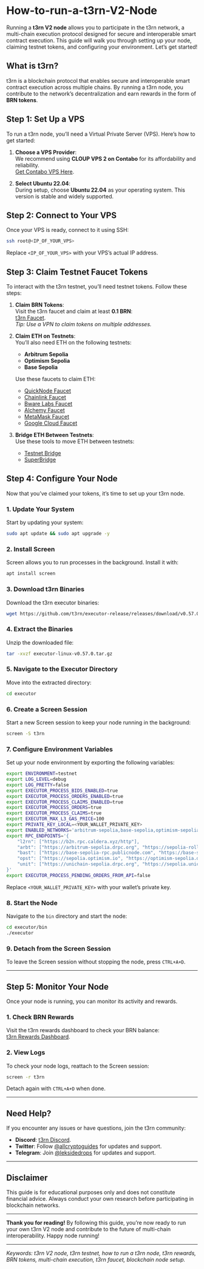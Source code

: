 # How-to-run-a-t3rn-V2-Node


Running a **t3rn V2 node** allows you to participate in the t3rn network, a multi-chain execution protocol designed for secure and interoperable smart contract execution. This guide will walk you through setting up your node, claiming testnet tokens, and configuring your environment. Let’s get started!  


## **What is t3rn?**  
t3rn is a blockchain protocol that enables secure and interoperable smart contract execution across multiple chains. By running a t3rn node, you contribute to the network’s decentralization and earn rewards in the form of **BRN tokens**.  


## **Step 1: Set Up a VPS**  
To run a t3rn node, you’ll need a Virtual Private Server (VPS). Here’s how to get started:  

1. **Choose a VPS Provider**:  
   We recommend using **CLOUP VPS 2 on Contabo** for its affordability and reliability.  
   [Get Contabo VPS Here]([https://www.tkqlhce.com/5k117cy63y5LNMNPTTSSSLNRMOOPST?sid=medium]).  

2. **Select Ubuntu 22.04**:  
   During setup, choose **Ubuntu 22.04** as your operating system. This version is stable and widely supported.  


## **Step 2: Connect to Your VPS**  
Once your VPS is ready, connect to it using SSH:  

```bash  
ssh root@<IP_OF_YOUR_VPS>  
```  
Replace `<IP_OF_YOUR_VPS>` with your VPS’s actual IP address.  


## **Step 3: Claim Testnet Faucet Tokens**  
To interact with the t3rn testnet, you’ll need testnet tokens. Follow these steps:  

1. **Claim BRN Tokens**:  
   Visit the t3rn faucet and claim at least **0.1 BRN**:  
   [t3rn Faucet](https://b2n.hub.caldera.xyz/).  
   *Tip: Use a VPN to claim tokens on multiple addresses.*  

2. **Claim ETH on Testnets**:  
   You’ll also need ETH on the following testnets:  
   - **Arbitrum Sepolia**  
   - **Optimism Sepolia**  
   - **Base Sepolia**  

   Use these faucets to claim ETH:  
   - [QuickNode Faucet](https://faucet.quicknode.com/arbitrum/sepolia)  
   - [Chainlink Faucet](https://faucets.chain.link/arbitrum-sepolia)  
   - [Bware Labs Faucet](https://bwarelabs.com/faucets/arbitrum-sepolia)  
   - [Alchemy Faucet](https://www.alchemy.com/faucets/ethereum-sepolia)  
   - [MetaMask Faucet](https://docs.metamask.io/developer-tools/faucet/)  
   - [Google Cloud Faucet](https://cloud.google.com/application/web3/faucet/ethereum/sepolia)  

3. **Bridge ETH Between Testnets**:  
   Use these tools to move ETH between testnets:  
   - [Testnet Bridge](https://testnetbridge.com/sepolia)  
   - [SuperBridge](https://testnets.superbridge.app/base-sepolia)  


## **Step 4: Configure Your Node**  
Now that you’ve claimed your tokens, it’s time to set up your t3rn node.  

### **1. Update Your System**  
Start by updating your system:  
```bash  
sudo apt update && sudo apt upgrade -y  
```  

### **2. Install Screen**  
Screen allows you to run processes in the background. Install it with:  
```bash  
apt install screen  
```  

### **3. Download t3rn Binaries**  
Download the t3rn executor binaries:  
```bash  
wget https://github.com/t3rn/executor-release/releases/download/v0.57.0/executor-linux-v0.57.0.tar.gz
```  

### **4. Extract the Binaries**  
Unzip the downloaded file:  
```bash  
tar -xvzf executor-linux-v0.57.0.tar.gz  
```  

### **5. Navigate to the Executor Directory**  
Move into the extracted directory:  
```bash  
cd executor  
```  

### **6. Create a Screen Session**  
Start a new Screen session to keep your node running in the background:  
```bash  
screen -S t3rn  
```  

### **7. Configure Environment Variables**  
Set up your node environment by exporting the following variables:  

```bash  
export ENVIRONMENT=testnet  
export LOG_LEVEL=debug  
export LOG_PRETTY=false  
export EXECUTOR_PROCESS_BIDS_ENABLED=true  
export EXECUTOR_PROCESS_ORDERS_ENABLED=true  
export EXECUTOR_PROCESS_CLAIMS_ENABLED=true  
export EXECUTOR_PROCESS_ORDERS=true  
export EXECUTOR_PROCESS_CLAIMS=true  
export EXECUTOR_MAX_L3_GAS_PRICE=100  
export PRIVATE_KEY_LOCAL=<YOUR_WALLET_PRIVATE_KEY>  
export ENABLED_NETWORKS='arbitrum-sepolia,base-sepolia,optimism-sepolia,l2rn'  
export RPC_ENDPOINTS='{  
    "l2rn": ["https://b2n.rpc.caldera.xyz/http"],  
    "arbt": ["https://arbitrum-sepolia.drpc.org", "https://sepolia-rollup.arbitrum.io/rpc"],  
    "bast": ["https://base-sepolia-rpc.publicnode.com", "https://base-sepolia.drpc.org"],  
    "opst": ["https://sepolia.optimism.io", "https://optimism-sepolia.drpc.org"],  
    "unit": ["https://unichain-sepolia.drpc.org", "https://sepolia.unichain.org"]  
}'  
export EXECUTOR_PROCESS_PENDING_ORDERS_FROM_API=false  
```  

Replace `<YOUR_WALLET_PRIVATE_KEY>` with your wallet’s private key.  

### **8. Start the Node**  
Navigate to the `bin` directory and start the node:  
```bash  
cd executor/bin  
./executor  
```  

### **9. Detach from the Screen Session**  
To leave the Screen session without stopping the node, press `CTRL+A+D`.  

---

## **Step 5: Monitor Your Node**  
Once your node is running, you can monitor its activity and rewards.  

### **1. Check BRN Rewards**  
Visit the t3rn rewards dashboard to check your BRN balance:  
[t3rn Rewards Dashboard](https://unlock3d.t3rn.io/rewards).  

### **2. View Logs**  
To check your node logs, reattach to the Screen session:  
```bash  
screen -r t3rn  
```  
Detach again with `CTRL+A+D` when done.  

---

## **Need Help?**  
If you encounter any issues or have questions, join the t3rn community:  
- **Discord**: [t3rn Discord](https://discord.gg/D5p9rmUexr).  
- **Twitter**: Follow [@allcryptoguides](https://x.com/allcryptoguides) for updates and support.  
- **Telegram**: Join [@leksidedrops](https://t.me/leksidedrops) for updates and support.  

---

## **Disclaimer**  
This guide is for educational purposes only and does not constitute financial advice. Always conduct your own research before participating in blockchain networks.  

---

**Thank you for reading!** By following this guide, you’re now ready to run your own t3rn V2 node and contribute to the future of multi-chain interoperability. Happy node running!  

---  
*Keywords: t3rn V2 node, t3rn testnet, how to run a t3rn node, t3rn rewards, BRN tokens, multi-chain execution, t3rn faucet, blockchain node setup.*
